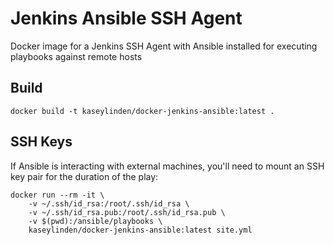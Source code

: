# Jenkins Ansible SSH Agent
Docker image for a Jenkins SSH Agent with Ansible installed for executing playbooks against remote hosts

## Build
```
docker build -t kaseylinden/docker-jenkins-ansible:latest .
```

## SSH Keys
If Ansible is interacting with external machines, you'll need to mount an SSH key pair for the duration of the play:
```
docker run --rm -it \
    -v ~/.ssh/id_rsa:/root/.ssh/id_rsa \
    -v ~/.ssh/id_rsa.pub:/root/.ssh/id_rsa.pub \
    -v $(pwd):/ansible/playbooks \
    kaseylinden/docker-jenkins-ansible:latest site.yml
```